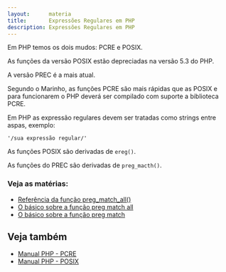 ```yaml
---
layout:      materia
title:       Expressões Regulares em PHP
description: Expressões Regulares em PHP
---
```


Em PHP temos os dois mudos: PCRE e POSIX.

As funções da versão POSIX estão depreciadas na versão 5.3 do PHP.

A versão PREC é a mais atual.

Segundo o Marinho, as funções PCRE são mais rápidas que as POSIX e para funcionarem o PHP deverá ser compilado com
suporte a biblioteca PCRE.

Em PHP as expressão regulares devem ser tratadas como strings entre aspas, exemplo:

    '/sua expressão regular/'

As funções POSIX são derivadas de `ereg()`.

As funções do PREC são derivadas de `preg_macth()`.

### Veja as matérias:

- [Referência da função preg_match_all()](/php/preg-match-all/ "Referência da função preg_match_all()")
- [O básico sobre a função preg match all](/php/preg-match-all-basico/ "O básico sobre a função preg match all")
- [O básico sobre a função preg match](/php/preg-match-basico/ "O básico sobre a função preg match")


Veja também
---

- [Manual PHP - PCRE](http://www.php.net/manual/pt_BR/book.pcre.php "link-externo")
- [Manual PHP - POSIX](http://www.php.net/manual/en/reference.pcre.pattern.posix.php "link-externo")
